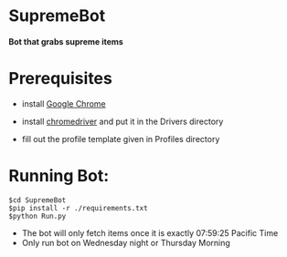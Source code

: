 # SupremeBot
#### Bot that grabs supreme items

# Prerequisites

- install <a href="https://www.google.com/chrome/">Google Chrome</a>

- install <a href="https://chromedriver.chromium.org/downloads">chromedriver</a> and put it in the Drivers directory

- fill out the profile template given in Profiles directory

# Running Bot:

```
$cd SupremeBot
$pip install -r ./requirements.txt
$python Run.py
```

- The bot will only fetch items once it is exactly 07:59:25 Pacific Time
- Only run bot on Wednesday night or Thursday Morning
